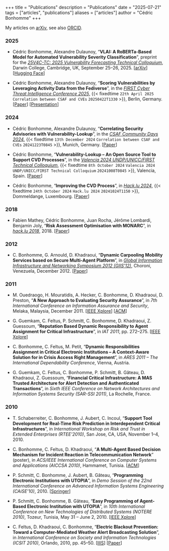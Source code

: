 +++
title = "Publications"
description = "Publications"
date = "2025-07-21"
tags = ["articles", "publications"]
aliases = ["articles"]
author = "Cédric Bonhomme"
+++

My articles on [arXiv](https://arxiv.org/a/bonhomme_c_1.html), see also [ORCID](https://orcid.org/0009-0003-7679-0109).

### 2025

- Cédric Bonhomme, Alexandre Dulaunoy, “**VLAI: A RoBERTa-Based Model for Automated Vulnerability Severity Classification**”, preprint for the *[25V4C-TC: 2025 Vulnerability Forecasting Technical Colloquium](https://www.first.org/events/colloquia/vuln4cast25)*, Darwin College, Cambridge, UK, September 25–26, 2025. [[arXiv](https://arxiv.org/abs/2507.03607)] [[Hugging Face](https://huggingface.co/papers/2507.03607)]

- Cédric Bonhomme, Alexandre Dulaunoy, “**Scoring Vulnerabilities by Leveraging Activity Data from the Fediverse**”, in the *[FIRST Cyber Threat Intelligence Conference 2025](https://www.first.org/conference/firstcti25)*, {{< fixedtime `22th April 2025` `Correlation between CSAF and CVEs` `20250422T1330` >}}, Berlin, Germany. [[Paper](/files/publications/2025/FIRST-CTI-Berlin_Scoring-vulnerabilities-by-leveraging-activity-data-from-the-Fediverse.pdf)] [[Presentation](/files/publications/2025/FIRST-CTI-Berlin_Scoring-vulnerabilities-by-leveraging-activity-data-from-the-Fediverse_presentation.pdf)]

### 2024

- Cédric Bonhomme, Alexandre Dulaunoy, “**Correlating Security Advisories with Vulnerability-Lookup**”, in the *[CSAF Community Days 2024](https://web.archive.org/web/20250320071905/https://www.csaf.io/communitydays/)*, {{< fixedtime `13th December 2024` `Correlation between CSAF and CVEs` `20241223T0845` >}}, Munich, Germany. [[Paper](https://www.vulnerability-lookup.org/files/events/2024/20241213-CSAF-Community-Days-2024.pdf)]

- Cédric Bonhomme, “**Vulnerability-Lookup – An Open Source Tool to Support CVD Processes**”, in the *[Valencia 2024 UNDP/UNICC/FIRST Technical Colloquium](https://www.first.org/events/colloquia/valencia2024)*, {{< fixedtime `8th October 2024` `Valencia 2024 UNDP/UNICC/FIRST Technical Colloquium` `20241008T0845` >}}, Valencia, Spain. [[Paper](https://www.vulnerability-lookup.org/files/events/2024/20241008-FIRST-Technical-Colloquium.pdf)]

- Cédric Bonhomme, “**Improving the CVD Process**”, in *[Hack.lu 2024](https://pretalx.com/hack-lu-2024/talk/TGV7MK/)*, {{< fixedtime `24th October 2024` `Hack.lu 2024` `20241024T1150` >}}, Dommeldange, Luxembourg. [[Paper](https://pretalx.com/media/hack-lu-2024/submissions/TGV7MK/resources/Vulnerability-Lookup_Hacklu-2024_hhRh16w.pdf)]

### 2018

- Fabien Mathey, Cédric Bonhomme, Juan Rocha, Jérôme Lombardi, Benjamin Joly, “**Risk Assessment Optimisation with MONARC**”, in *[hack.lu 2018](https://2018.hack.lu)*, 2018. [[Paper](https://www.monarc.lu/assets/files/publications/2018-HACK.LU-CASES.pdf)]

### 2012

- C. Bonhomme, G. Arnould, D. Khadraoui, “**Dynamic Carpooling Mobility Services based on Secure Multi-Agent Platform**”, in *[Global Information Infrastructure and Networking Symposium 2012 (GIIS'12)](https://giis2012.lip6.fr)*, Choroni, Venezuela, December 2012. [[Paper](https://www.researchgate.net/publication/233946164_Dynamic_Carpooling_Mobility_Services_based_on_Secure_Multi-Agent_Platform)]

### 2011

- M. Ouedraogo, H. Mouratidis, A. Hecker, C. Bonhomme, D. Khadraoui, D. Preston, “**A New Approach to Evaluating Security Assurance**”, in *7th International Conference on Information Assurance and Security*, Melaka, Malaysia, December 2011. [[IEEE Xplore](https://ieeexplore.ieee.org/document/6122822)] [[ACM](https://dl.acm.org/doi/proceedings/10.5555/2052136)]


- G. Guemkam, C. Feltus, P. Schmitt, C. Bonhomme, D. Khadraoui, Z. Guessoum, “**Reputation Based Dynamic Responsibility to Agent Assignment for Critical Infrastructure**”, in *IAT 2011*, pp. 272–275. [[IEEE Xplore](https://ieeexplore.ieee.org/document/6040789)]


- C. Bonhomme, C. Feltus, M. Petit, “**Dynamic Responsibilities Assignment in Critical Electronic Institutions – A Context-Aware Solution for in Crisis Access Right Management**”, in *ARES 2011 – The International Dependability Conference*, Vienna, Austria.

- G. Guemkam, C. Feltus, C. Bonhomme, P. Schmitt, B. Gâteau, D. Khadraoui, Z. Guessoum, “**Financial Critical Infrastructure: A MAS Trusted Architecture for Alert Detection and Authenticated Transactions**”, in *Sixth IEEE Conference on Network Architectures and Information Systems Security (SAR-SSI 2011)*, La Rochelle, France.

### 2010

- T. Schaberreiter, C. Bonhomme, J. Aubert, C. Incoul, “**Support Tool Development for Real-Time Risk Prediction in Interdependent Critical Infrastructures**”, in *International Workshop on Risk and Trust in Extended Enterprises (RTEE’2010)*, San Jose, CA, USA, November 1–4, 2010.

- C. Bonhomme, C. Feltus, D. Khadraoui, “**A Multi-Agent Based Decision Mechanism for Incident Reaction in Telecommunication Network**” (poster), in *ACS/IEEE International Conference on Computer Systems and Applications (AICCSA 2010)*, Hammamet, Tunisia. [[ACM](https://dl.acm.org/doi/10.1109/AICCSA.2010.5587036)]

- P. Schmitt, C. Bonhomme, J. Aubert, B. Gâteau, “**Programming Electronic Institutions with UTOPIA**”, in *Demo Session of the 22nd International Conference on Advanced Information Systems Engineering (CAiSE’10)*, 2010. [[Springer](https://link.springer.com/chapter/10.1007/978-3-642-17722-4_9)]

- P. Schmitt, C. Bonhomme, B. Gâteau, “**Easy Programming of Agent-Based Electronic Institution with UTOPIA**”, in *10th International Conference on New Technologies of Distributed Systems (NOTERE 2010)*, Tozeur, Tunisia, May 31 – June 2, 2010. [[IEEE Xplore](https://ieeexplore.ieee.org/document/5536694)]

- C. Feltus, D. Khadraoui, C. Bonhomme, “**Electric Blackout Prevention: Toward a Computer-Mediated Weather Alert Broadcasting Solution**”, in *International Conference on Society and Information Technologies (ICSIT 2010)*, Orlando, 2010, pp. 45–50. [[IIIS](http://www.iiis.org/CDs2010/CD2010IMC/ICSIT_2010/index.asp?id=0&area=1)] [[Paper](/files/publications/2010/2010-ICSIT_Electric-Blackout-Prevention_Feltus-Khadraoui-Bonhomme.pdf)]
